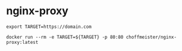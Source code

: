 # nginx-proxy

```
export TARGET=https://domain.com

docker run --rm -e TARGET=${TARGET} -p 80:80 choffmeister/nginx-proxy:latest
```
